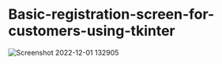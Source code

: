 # Basic-registration-screen-for-customers-using-tkinter

![Screenshot 2022-12-01 132905](https://user-images.githubusercontent.com/90713809/204997736-29c93302-4d20-451c-a420-6b4740056ce3.png)
